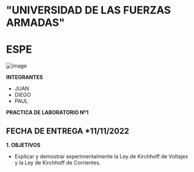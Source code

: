 # "UNIVERSIDAD DE LAS FUERZAS ARMADAS"

#            **ESPE**

![image](https://user-images.githubusercontent.com/116772918/200762591-a164d8db-c02e-4269-8bb4-0bc4c810d79f.png)

**INTEGRANTES**
* JUAN 
* DIEGO
* PAUL


**PRACTICA DE LABORATORIO Nº1**

**FECHA DE ENTREGA**
*11/11/2022
--------------------------------------------------------------------------------------------------------------------------------------------------------------------------------------

**1. OBJETIVOS**

* Explicar y demostrar experimentalmente la Ley de Kirchhoff de Voltajes y la Ley de Kirchhoff de Corrientes.




